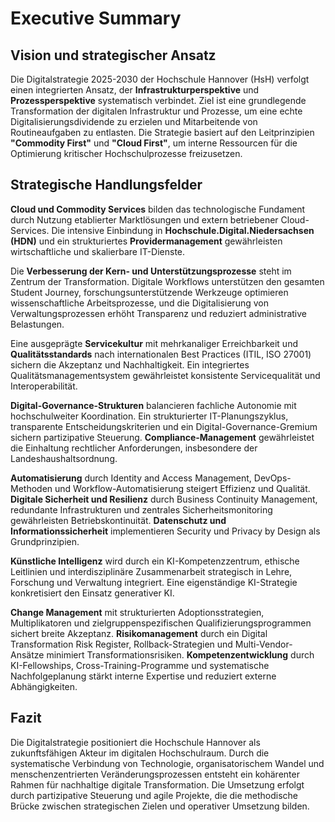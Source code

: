 # Executive Summary

## Vision und strategischer Ansatz

Die Digitalstrategie 2025-2030 der Hochschule Hannover (HsH) verfolgt einen integrierten Ansatz, der **Infrastrukturperspektive** und **Prozessperspektive** systematisch verbindet. Ziel ist eine grundlegende Transformation der digitalen Infrastruktur und Prozesse, um eine echte Digitalisierungsdividende zu erzielen und Mitarbeitende von Routineaufgaben zu entlasten. Die Strategie basiert auf den Leitprinzipien **"Commodity First"** und **"Cloud First"**, um interne Ressourcen für die Optimierung kritischer Hochschulprozesse freizusetzen.

## Strategische Handlungsfelder

**Cloud und Commodity Services** bilden das technologische Fundament durch Nutzung etablierter Marktlösungen und extern betriebener Cloud-Services. Die intensive Einbindung in **Hochschule.Digital.Niedersachsen (HDN)** und ein strukturiertes **Providermanagement** gewährleisten wirtschaftliche und skalierbare IT-Dienste.

Die **Verbesserung der Kern- und Unterstützungsprozesse** steht im Zentrum der Transformation. Digitale Workflows unterstützen den gesamten Student Journey, forschungsunterstützende Werkzeuge optimieren wissenschaftliche Arbeitsprozesse, und die Digitalisierung von Verwaltungsprozessen erhöht Transparenz und reduziert administrative Belastungen.

Eine ausgeprägte **Servicekultur** mit mehrkanaliger Erreichbarkeit und **Qualitätsstandards** nach internationalen Best Practices (ITIL, ISO 27001) sichern die Akzeptanz und Nachhaltigkeit. Ein integriertes Qualitätsmanagementsystem gewährleistet konsistente Servicequalität und Interoperabilität.

**Digital-Governance-Strukturen** balancieren fachliche Autonomie mit hochschulweiter Koordination. Ein strukturierter IT-Planungszyklus, transparente Entscheidungskriterien und ein Digital-Governance-Gremium sichern partizipative Steuerung. **Compliance-Management** gewährleistet die Einhaltung rechtlicher Anforderungen, insbesondere der Landeshaushaltsordnung.

**Automatisierung** durch Identity and Access Management, DevOps-Methoden und Workflow-Automatisierung steigert Effizienz und Qualität. **Digitale Sicherheit und Resilienz** durch Business Continuity Management, redundante Infrastrukturen und zentrales Sicherheitsmonitoring gewährleisten Betriebskontinuität. **Datenschutz und Informationssicherheit** implementieren Security und Privacy by Design als Grundprinzipien.

**Künstliche Intelligenz** wird durch ein KI-Kompetenzzentrum, ethische Leitlinien und interdisziplinäre Zusammenarbeit strategisch in Lehre, Forschung und Verwaltung integriert. Eine eigenständige KI-Strategie konkretisiert den Einsatz generativer KI.

**Change Management** mit strukturierten Adoptionsstrategien, Multiplikatoren und zielgruppenspezifischen Qualifizierungsprogrammen sichert breite Akzeptanz. **Risikomanagement** durch ein Digital Transformation Risk Register, Rollback-Strategien und Multi-Vendor-Ansätze minimiert Transformationsrisiken. **Kompetenzentwicklung** durch KI-Fellowships, Cross-Training-Programme und systematische Nachfolgeplanung stärkt interne Expertise und reduziert externe Abhängigkeiten.

## Fazit

Die Digitalstrategie positioniert die Hochschule Hannover als zukunftsfähigen Akteur im digitalen Hochschulraum. Durch die systematische Verbindung von Technologie, organisatorischem Wandel und menschenzentrierten Veränderungsprozessen entsteht ein kohärenter Rahmen für nachhaltige digitale Transformation. Die Umsetzung erfolgt durch partizipative Steuerung und agile Projekte, die die methodische Brücke zwischen strategischen Zielen und operativer Umsetzung bilden.
